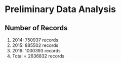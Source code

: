 # Preliminary Data Analysis
## Number of Records
1. 2014: 750937 records
2. 2015: 885502 records
3. 2016: 1000393 records  
4. Total = 2636832 records
